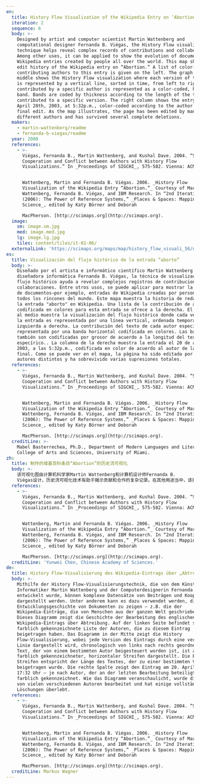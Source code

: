 ```yaml
---
en:
  title: History Flow Visualization of the Wikipedia Entry on ‘Abortion’
  iteration: 2
  sequence: 6
  body: >-
    Designed by artist and computer scientist Martin Wattenberg and
    computational designer Fernanda B. Viégas, the History Flow visualization
    technique helps reveal complex records of contributions and collaborations.
    Among other uses, it can be applied to show the evolution of documents—e.g.,
    Wikipedia entries created by people all over the world. This map shows the
    edit history of the Wikipedia entry on “Abortion.” A list of color-coded
    contributing authors to this entry is given on the left. The graph in the
    middle shows the History Flow visualization where each version of the entry
    is represented by a vertical line, sorted in time, from left to right. Text
    contributed by a specific author is represented as a color-coded, horizontal
    band. Bands are coded by thickness according to the length of the text
    contributed to a specific version. The right column shows the entry as of
    April 20th, 2003, at 5:32p.m., color-coded according to the author of the
    final edit. As the map illustrates, the page has been edited by many
    different authors and has survived several complete deletions.
  makers:
    - martin-wattenberg/readme
    - fernanda-b-viegas/readme
  year: 2008
  references:
    - >-
      Viégas, Fernanda B., Martin Wattenberg, and Kushal Dave. 2004. “Studying
      Cooperation and Conflict between Authors with History Flow
      Visualizations.” In _Proceedings of SIGCHI_, 575-582. Vienna: ACM Press.


      Wattenberg, Martin and Fernanda B. Viégas. 2006. _History Flow
      Visualization of the Wikipedia Entry “Abortion.”_ Courtesy of Martin
      Wattenberg, Fernanda B. Viégas, and IBM Research. In “2nd Iteration
      (2006): The Power of Reference Systems,” _Places & Spaces: Mapping
      Science_, edited by Katy Börner and Deborah  

      MacPherson. [http://scimaps.org](http://scimaps.org).
  image:
    sm: image.sm.jpg
    med: image.med.jpg
    lg: image.lg.jpg
    tiles: content/tiles/it-02-06/
  externalLink: 'https://scimaps.org/maps/map/history_flow_visuali_56/detail'
es:
  title: Visualización del flujo histórico de la entrada “aborto”
  body: >-
    Diseñado por el artista e informático científico Martin Wattenberg y la
    diseñadora informática Fernanda B. Viégas, la técnica de visualización del
    flujo histórico ayuda a revelar complejos registros de contribuciones y
    colaboraciones. Entre otros usos, se puede aplicar para mostrar la evolución
    de documentos—por ejemplo, entradas de Wikipedia creadas por personas de
    todos los rincones del mundo. Este mapa muestra la historia de redacción de
    la entrada "aborto" en Wikipedia. Una lista de la contribución de autores
    codificada en colores para esta entrada se ofrece a la derecha. El gráfico
    al medio muestra la visualización del flujo histórico donde cada versión de
    la entrada es representada por una línea vertical, ordenada temporalmente de
    izquierda a derecha. La contribución del texto de cada autor específico es
    representada por una banda horizontal codificada en colores. Las bandas
    también son codificadas por grosor de acuerdo a la longitud del texto
    especírico.. La columna de la derecha muestra la entrada el 20 de abril,
    2003, a las 5:32p.m., codificada en color de acuerdo al autor de la edición
    final. Como se puede ver en el mapa, la página ha sido editada por muchos
    autores distintos y ha sobrevivido varias supresiones totales.
  references:
    - >-
      Viégas, Fernanda B., Martin Wattenberg, and Kushal Dave. 2004. “Studying
      Cooperation and Conflict between Authors with History Flow
      Visualizations.” In _Proceedings of SIGCHI_, 575-582. Vienna: ACM Press.


      Wattenberg, Martin and Fernanda B. Viégas. 2006. _History Flow
      Visualization of the Wikipedia Entry “Abortion.”_ Courtesy of Martin
      Wattenberg, Fernanda B. Viégas, and IBM Research. In “2nd Iteration
      (2006): The Power of Reference Systems,” _Places & Spaces: Mapping
      Science_, edited by Katy Börner and Deborah  

      MacPherson. [http://scimaps.org](http://scimaps.org).
  creditLine: >-
    Mabel Basterrechea, Ph.D., Department of Modern Languages and Literatures,
    College of Arts and Sciences, University of Miami.
zh:
  title: 制作的维基百科条目“Abortion”的历史流可视化
  body: >-
    该可视化图由计算机科学家Martin Wattenberg和计算机设计师Fernanda B.
    Viégas设计，历史流可视化技术有助于揭示贡献和合作的复杂记录。在其他用途当中，该技术适用于展示文献的演化，例如由全世界人民创建的维基百科条。该地图展示了维基百科中“Abortion”条目的编辑历史记录。左边列举了由颜色编码的该条目的贡献作者，中间的图展示了该条目的历史流信息，每个版本都通过垂直线从左到右按时间排列。不同作者提供的文本由不同颜色水平条带表示，所提供的文本长度越长，条带越厚。右边显示了2003年4月20日下午5:32增加的条目，不同作者的修订采用不同颜色加以区分，正如该图所示，经由许多作者编辑的页面在历经多次完全删除后仍得以保存下来。
  references:
    - >-
      Viégas, Fernanda B., Martin Wattenberg, and Kushal Dave. 2004. “Studying
      Cooperation and Conflict between Authors with History Flow
      Visualizations.” In _Proceedings of SIGCHI_, 575-582. Vienna: ACM Press.


      Wattenberg, Martin and Fernanda B. Viégas. 2006. _History Flow
      Visualization of the Wikipedia Entry “Abortion.”_ Courtesy of Martin
      Wattenberg, Fernanda B. Viégas, and IBM Research. In “2nd Iteration
      (2006): The Power of Reference Systems,” _Places & Spaces: Mapping
      Science_, edited by Katy Börner and Deborah  

      MacPherson. [http://scimaps.org](http://scimaps.org).
  creditLine: 'Yunwei Chen, Chinese Academy of Sciences.'
de:
  title: History Flow-Visualisierung des Wikipedia-Eintrags über „Abtreibung“
  body: >-
    Mithilfe der History Flow-Visualisierungstechnik, die von dem Künstler und
    Informatiker Martin Wattenberg und der Computerdesignerin Fernanda B. Viégas
    entwickelt wurde, können komplexe Datensätze von Beiträgen und Kooperationen
    dargestellt werden. Unter anderem kann es dazu verwendet werden, die
    Entwicklungsgeschichte von Dokumenten zu zeigen – z.B. die der
    Wikipedia-Einträge, die von Menschen aus der ganzen Welt geschrieben werden.
    Dieses Diagramm zeigt die Geschichte der Bearbeitung des englischen
    Wikipedia-Eintrags über Abtreibung. Auf der linken Seite befindet sich eine
    farblich gekennzeichnete Liste der Autoren, die zu diesem Eintrag
    beigetragen haben. Das Diagramm in der Mitte zeigt die History
    Flow-Visualisierung, wobei jede Version des Eintrags durch eine vertikale
    Linie dargestellt wird, chronologisch von links nach rechts geordnet. Der
    Text, der von einem bestimmten Autor beigesteuert worden ist, ist als
    farblich gekennzeichneter, horizontaler Streifen dargestellt. Die Breite der
    Streifen entspricht der Länge des Textes, der zu einer bestimmten Version
    beigetragen wurde. Die rechte Spalte zeigt den Eintrag am 20. April 2003 um
    17:32 Uhr – je nach Autor, der an der letzten Bearbeitung beteiligt war,
    farblich gekennzeichnet. Wie das Diagramm veranschaulicht, wurde die Seite
    von vielen verschiedenen Autoren bearbeitet und hat einige vollständige
    Löschungen überlebt.
  references:
    - >-
      Viégas, Fernanda B., Martin Wattenberg, and Kushal Dave. 2004. “Studying
      Cooperation and Conflict between Authors with History Flow
      Visualizations.” In _Proceedings of SIGCHI_, 575-582. Vienna: ACM Press.


      Wattenberg, Martin and Fernanda B. Viégas. 2006. _History Flow
      Visualization of the Wikipedia Entry “Abortion.”_ Courtesy of Martin
      Wattenberg, Fernanda B. Viégas, and IBM Research. In “2nd Iteration
      (2006): The Power of Reference Systems,” _Places & Spaces: Mapping
      Science_, edited by Katy Börner and Deborah  

      MacPherson. [http://scimaps.org](http://scimaps.org).
  creditLine: Markus Wagner
---
```

